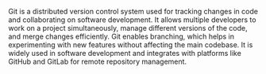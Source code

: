 Git is a distributed version control system used for tracking changes in code and collaborating on software development. It allows multiple developers to work on a project simultaneously, manage different versions of the code, and merge changes efficiently. Git enables branching, which helps in experimenting with new features without affecting the main codebase. It is widely used in software development and integrates with platforms like GitHub and GitLab for remote repository management.








